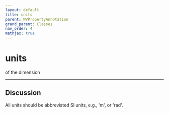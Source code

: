 ```yaml
---
layout: default
title: units
parent: WVPropertyAnnotation
grand_parent: Classes
nav_order: 4
mathjax: true
---
```


#  units

of the dimension


---

## Discussion

  All units should be abbreviated SI units, e.g., 'm', or 'rad'.
  
